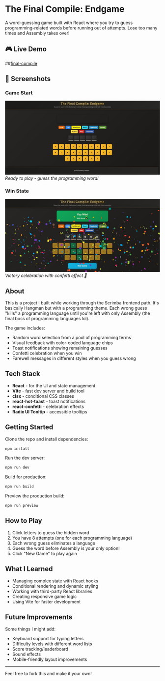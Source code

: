 # The Final Compile: Endgame

A word-guessing game built with React where you try to guess programming-related words before running out of attempts. Lose too many times and Assembly takes over!

## 🎮 Live Demo

##[final-compile](https://final-compile.netlify.app/)

## 📸 Screenshots

### Game Start
![Game Start](./public/Endgame%20start.JPG)
*Ready to play - guess the programming word!*

### Win State
![Win State with Confetti](./public/Endgame%20win.JPG)
*Victory celebration with confetti effect 🎉*

## About

This is a project I built while working through the Scrimba frontend path. It's basically Hangman but with a programming theme. Each wrong guess "kills" a programming language until you're left with only Assembly (the final boss of programming languages lol).

The game includes:
- Random word selection from a pool of programming terms
- Visual feedback with color-coded language chips
- Toast notifications showing remaining guesses
- Confetti celebration when you win
- Farewell messages in different styles when you guess wrong

## Tech Stack

- **React** - for the UI and state management
- **Vite** - fast dev server and build tool
- **clsx** - conditional CSS classes
- **react-hot-toast** - toast notifications
- **react-confetti** - celebration effects
- **Radix UI Tooltip** - accessible tooltips

## Getting Started

Clone the repo and install dependencies:

```bash
npm install
```

Run the dev server:

```bash
npm run dev
```

Build for production:

```bash
npm run build
```

Preview the production build:

```bash
npm run preview
```

## How to Play

1. Click letters to guess the hidden word
2. You have 8 attempts (one for each programming language)
3. Each wrong guess eliminates a language
4. Guess the word before Assembly is your only option!
5. Click "New Game" to play again

## What I Learned

- Managing complex state with React hooks
- Conditional rendering and dynamic styling
- Working with third-party React libraries
- Creating responsive game logic
- Using Vite for faster development

## Future Improvements

Some things I might add:
- Keyboard support for typing letters
- Difficulty levels with different word lists
- Score tracking/leaderboard
- Sound effects
- Mobile-friendly layout improvements

---

Feel free to fork this and make it your own!
